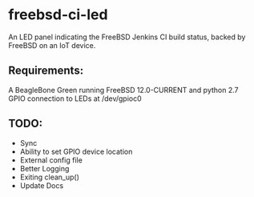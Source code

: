 # freebsd-ci-led
An LED panel indicating the FreeBSD Jenkins CI build status, backed by FreeBSD on an IoT device.  

## Requirements:
A BeagleBone Green running FreeBSD 12.0-CURRENT and python 2.7  
GPIO connection to LEDs at /dev/gpioc0 

## TODO:
- Sync
- Ability to set GPIO device location
- External config file
- Better Logging
- Exiting clean_up()
- Update Docs
